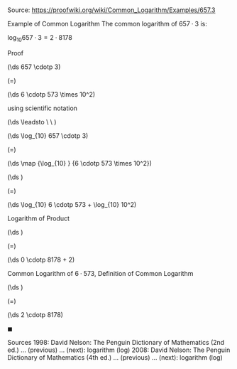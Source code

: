# 

Source: https://proofwiki.org/wiki/Common_Logarithm/Examples/657.3

Example of Common Logarithm
The common logarithm of $657 \cdotp 3$ is:

$\log_{10} 657 \cdotp 3 = 2 \cdotp 8178$


Proof













\(\ds 657 \cdotp 3\)

\(=\)







\(\ds 6 \cdotp 573 \times 10^2\)





using scientific notation








\(\ds \leadsto \ \ \)





\(\ds \log_{10} 657 \cdotp 3\)

\(=\)







\(\ds \map {\log_{10} } {6 \cdotp 573 \times 10^2}\)




















\(\ds \)

\(=\)







\(\ds \log_{10} 6 \cdotp 573 + \log_{10} 10^2\)





Logarithm of Product














\(\ds \)

\(=\)







\(\ds 0 \cdotp 8178 + 2\)





Common Logarithm of $6 \cdotp 573$, Definition of Common Logarithm














\(\ds \)

\(=\)







\(\ds 2 \cdotp 8178\)









$\blacksquare$


Sources
1998: David Nelson: The Penguin Dictionary of Mathematics (2nd ed.) ... (previous) ... (next): logarithm (log)
2008: David Nelson: The Penguin Dictionary of Mathematics (4th ed.) ... (previous) ... (next): logarithm (log)





